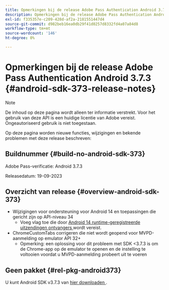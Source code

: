 ```yaml
---
title: Opmerkingen bij de release Adobe Pass Authentication Android 3.7.3
description: Opmerkingen bij de release Adobe Pass Authentication Android 3.7.3
exl-id: f335357e-c209-428d-af2a-2181551447d4
source-git-commit: d982beb16ea0db29f41d0257d8332fd4a07a84d8
workflow-type: tm+mt
source-wordcount: '146'
ht-degree: 0%

---
```


# Opmerkingen bij de release Adobe Pass Authentication Android 3.7.3 {#android-sdk-373-release-notes}

>[!NOTE]
>
>De inhoud op deze pagina wordt alleen ter informatie verstrekt. Voor het gebruik van deze API is een huidige licentie van Adobe vereist. Ongeautoriseerd gebruik is niet toegestaan.

Op deze pagina worden nieuwe functies, wijzigingen en bekende problemen met deze release beschreven:

## Buildnummer {#build-no-android-sdk-373}

Adobe Pass-verificatie: Android 3.7.3

Releasedatum: 19-09-2023



## Overzicht van release {#overview-android-sdk-373}

* Wijzigingen voor ondersteuning voor Android 14 en toepassingen die gericht zijn op API-niveau 34
   * Voeg vlag toe die door [ Android 14 runtime-geregistreerde uitzendingen ontvangers ](https://developer.android.com/about/versions/14/behavior-changes-14#runtime-receivers-exported) wordt vereist.
* ChromeCustomTabs corrigeren die niet wordt geopend voor MVPD-aanmelding op emulator API 32+
   * Opmerking: een oplossing voor dit probleem met SDK &lt;3.7.3 is om de Chrome-app op de emulator te openen en de instelling te voltooien voordat u MVPD-aanmelding probeert uit te voeren


## Geen pakket {#rel-pkg-android373}

U kunt Android SDK v3.7.3 van [ hier downloaden ](https://tve.zendesk.com/hc/en-us/articles/204963219-Android-Native-AccessEnabler-Library).
